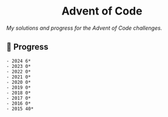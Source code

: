 <h1 align="center">Advent of Code</h1>

_My solutions and progress for the Advent of Code challenges._

## 🔨 Progress

```
- 2024 6*
- 2023 0*
- 2022 0*
- 2021 0*
- 2020 0*
- 2019 0*
- 2018 0*
- 2017 0*
- 2016 0*
- 2015 40*
```
